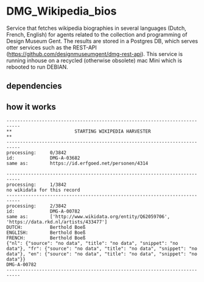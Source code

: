 # DMG_Wikipedia_bios
Service that fetches wikipedia biographies in several languages (Dutch, French, English) for agents related to the collection and programming of Design Museum Gent. The results are stored in a Postgres DB, which serves otter services such as the REST-API (https://github.com/designmuseumgent/dmg-rest-api). This service is running inhouse on a recycled (otherwise obsolete) mac Mini which is rebooted to run DEBIAN.

## dependencies

## how it works

```
---------------------------------------------------------------------------
**                       STARTING WIKIPEDIA HARVESTER                    **
---------------------------------------------------------------------------
processing:     0/3842
id:             DMG-A-03682
same as:        https://id.erfgoed.net/personen/4314

---------------------------------------------------------------------------
processing:     1/3842
no wikidata for this record
---------------------------------------------------------------------------
processing:     2/3842
id:             DMG-A-00782
same as:        ['http://www.wikidata.org/entity/Q62059706', 'https://data.rkd.nl/artists/433477']
DUTCH:          Berthold Boeß
ENGLISH:        Berthold Boeß
FRENCH:         Berthold Boeß
{"nl": {"source": "no data", "title": "no data", "snippet": "no data"}, "fr": {"source": "no data", "title": "no data", "snippet": "no data"}, "en": {"source": "no data", "title": "no data", "snippet": "no data"}}
DMG-A-00782
---------------------------------------------------------------------------
```


